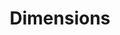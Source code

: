 ---
bigquery: https://console.cloud.google.com/bigquery?p=covid-19-dimensions-ai&page=table&d=data&t=publications
contributors: Digital Science, https://www.digital-science.com/
cost: Free for personal, non-commercial use.
description: Dimensions contains more than 100 million publications, ranging from
  articles published in scholarly journals, books and book chapters, to preprints
  and conference proceedings. All publications are contextualized with linked data
  sets, funding, publications, patents, clinical trials, and policy documents. You
  can also view associated categories, funders, institutions, and researcher profiles.
documentation: https://docs.dimensions.ai/bigquery/index.html
last_edit: Mon, 04 Apr 2022 19:04:00 GMT
location: https://www.dimensions.ai/products/free/
maintained_by: Digital Science, https://www.digital-science.com/
schema_fields: '[''granted_date'', ''open_access_categories'', ''original_assignee_countries'',
  ''isbn'', ''priority_year'', ''date_normal'', ''category_icrp_ct'', ''mesh_terms'',
  ''category_rcdc'', ''publication_year'', ''links'', ''funding_cad'', ''original_title'',
  ''category_hrcs_hc'', ''authors'', ''start_date'', ''priority_date'', ''repository_name'',
  ''volume'', ''resulting_publication_doi'', ''funder_org_cities'', ''category_hrcs_rac'',
  ''funder_org'', ''id'', ''pages'', ''date_online'', ''family_members_ids'', ''linkout'',
  ''funder_countries'', ''mesh_headings'', ''phase'', ''repository_id'', ''email_address'',
  ''funder_orgs'', ''funding_details'', ''pmcid'', ''book_series_title'', ''repository_url'',
  ''funding_gbp'', ''granted_year'', ''cited_by_ids'', ''funding_nzd'', ''gender'',
  ''publisher'', ''date_inserted'', ''book_title'', ''date_modified'', ''established'',
  ''journal_lists'', ''research_org_cities'', ''funding_jpy'', ''conference'', ''labels'',
  ''categories'', ''current_assignee_orgs'', ''current_assignee_countries'', ''filing_year'',
  ''type'', ''editors'', ''title'', ''original_assignee_orgs'', ''supporting_grant_ids'',
  ''resulting_publication_ids'', ''original_assignee'', ''acronyms'', ''citations_count'',
  ''publication_date'', ''subtitles'', ''legal_status'', ''issue'', ''funding_amount'',
  ''end_year'', ''status'', ''filing_date'', ''kind'', ''conditions'', ''category_sdg'',
  ''metrics'', ''application_number'', ''family_id'', ''research_org_state_codes'',
  ''funding_eur'', ''aliases'', ''interventions'', ''language'', ''funding_chf'',
  ''date_print'', ''pmid'', ''date_imported_gbq'', ''concepts'', ''category_bra'',
  ''current_assignee'', ''associated_publication_doi'', ''open_access_categories_v2'',
  ''funder_org_state_codes'', ''citation_string'', ''category_hra'', ''embargo_date'',
  ''reference_ids'', ''relationships'', ''arxiv_id'', ''external_ids'', ''expiration_date'',
  ''ipcr'', ''research_org_state_names'', ''acronym'', ''year'', ''research_org_country_names'',
  ''filing_status'', ''parent_id'', ''active_years'', ''date'', ''start_year'', ''created_date'',
  ''funder_org_countries'', ''funding_usd'', ''address'', ''source_id'', ''organisation_details'',
  ''category_for'', ''category_icrp_cso'', ''license'', ''funding_cny'', ''publication_ids'',
  ''associated_grant_ids'', ''description'', ''cpc'', ''proceedings_title'', ''name'',
  ''jurisdiction'', ''research_orgs'', ''assignee_countries'', ''associated_publication_arxiv_id'',
  ''wikipedia_url'', ''eisbn'', ''associated_publication_id'', ''foa_number'', ''assignee_orgs'',
  ''brief_title'', ''family_count'', ''abstract'', ''registry'', ''original_abstract'',
  ''legal_events'', ''journal'', ''funding_aud'', ''patent_ids'', ''clinical_trial_ids'',
  ''investigators'', ''associated_publication_pmid'', ''citations'', ''types'', ''researcher_ids'',
  ''funder_org_acronyms'', ''category_uoa'', ''grant_number'', ''research_org_city_names'',
  ''end_date'', ''research_org_countries'', ''funding_currency'', ''acknowledgements'',
  ''doi'', ''altmetrics'', ''expiration_year'', ''inventor_names'']'
shortname: dimensions
tags:
- scholarly literature
- patents
- funding
- clinical trials
- academic profiles
terms_of_use: 'Use of both the Dimensions COVID-19 dataset and full Dimensions dataset
  are subject to the Dimensions Terms of use: https://www.dimensions.ai/policies-terms-legal '
title: Dimensions
uuid: dcff88bd-fe6b-4fdb-8159-809bf9d7bc1c
---
